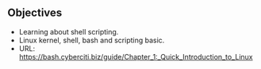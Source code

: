 Objectives
---------
- Learning about shell scripting.
- Linux kernel, shell, bash and scripting basic.
- URL: https://bash.cyberciti.biz/guide/Chapter_1:_Quick_Introduction_to_Linux